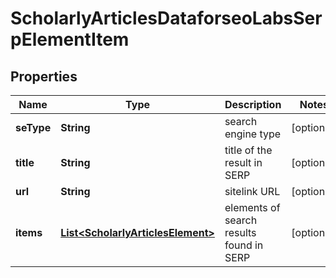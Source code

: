 

# ScholarlyArticlesDataforseoLabsSerpElementItem


## Properties

| Name | Type | Description | Notes |
|------------ | ------------- | ------------- | -------------|
|**seType** | **String** | search engine type |  [optional] |
|**title** | **String** | title of the result in SERP |  [optional] |
|**url** | **String** | sitelink URL |  [optional] |
|**items** | [**List&lt;ScholarlyArticlesElement&gt;**](ScholarlyArticlesElement.md) | elements of search results found in SERP |  [optional] |



